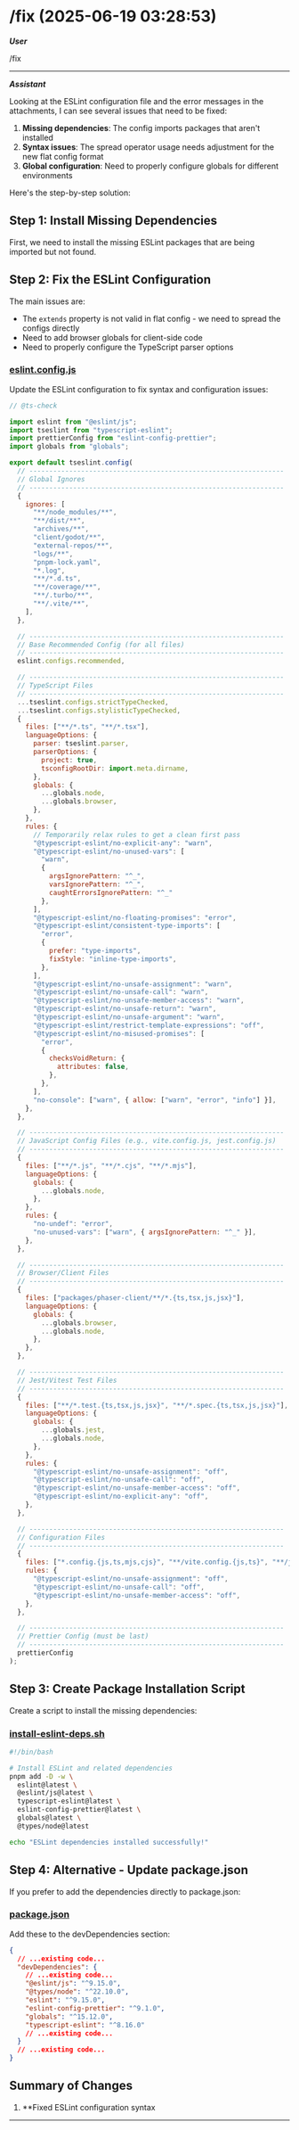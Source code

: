 <!-- Generated by SpecStory -->

# /fix  (2025-06-19 03:28:53)

_**User**_

/fix 

---

_**Assistant**_

Looking at the ESLint configuration file and the error messages in the attachments, I can see several issues that need to be fixed:

1. **Missing dependencies**: The config imports packages that aren't installed
2. **Syntax issues**: The spread operator usage needs adjustment for the new flat config format
3. **Global configuration**: Need to properly configure globals for different environments

Here's the step-by-step solution:

## Step 1: Install Missing Dependencies

First, we need to install the missing ESLint packages that are being imported but not found.

## Step 2: Fix the ESLint Configuration

The main issues are:
- The `extends` property is not valid in flat config - we need to spread the configs directly
- Need to add browser globals for client-side code
- Need to properly configure the TypeScript parser options

### [eslint.config.js](file:///c%3A/Users/aggis/GitHub/runerogue/eslint.config.js)

Update the ESLint configuration to fix syntax and configuration issues:

````javascript
// @ts-check

import eslint from "@eslint/js";
import tseslint from "typescript-eslint";
import prettierConfig from "eslint-config-prettier";
import globals from "globals";

export default tseslint.config(
  // ----------------------------------------------------------------
  // Global Ignores
  // ----------------------------------------------------------------
  {
    ignores: [
      "**/node_modules/**",
      "**/dist/**",
      "archives/**",
      "client/godot/**",
      "external-repos/**",
      "logs/**",
      "pnpm-lock.yaml",
      "*.log",
      "**/*.d.ts",
      "**/coverage/**",
      "**/.turbo/**",
      "**/.vite/**",
    ],
  },

  // ----------------------------------------------------------------
  // Base Recommended Config (for all files)
  // ----------------------------------------------------------------
  eslint.configs.recommended,

  // ----------------------------------------------------------------
  // TypeScript Files
  // ----------------------------------------------------------------
  ...tseslint.configs.strictTypeChecked,
  ...tseslint.configs.stylisticTypeChecked,
  {
    files: ["**/*.ts", "**/*.tsx"],
    languageOptions: {
      parser: tseslint.parser,
      parserOptions: {
        project: true,
        tsconfigRootDir: import.meta.dirname,
      },
      globals: {
        ...globals.node,
        ...globals.browser,
      },
    },
    rules: {
      // Temporarily relax rules to get a clean first pass
      "@typescript-eslint/no-explicit-any": "warn",
      "@typescript-eslint/no-unused-vars": [
        "warn",
        { 
          argsIgnorePattern: "^_",
          varsIgnorePattern: "^_",
          caughtErrorsIgnorePattern: "^_"
        },
      ],
      "@typescript-eslint/no-floating-promises": "error",
      "@typescript-eslint/consistent-type-imports": [
        "error",
        {
          prefer: "type-imports",
          fixStyle: "inline-type-imports",
        },
      ],
      "@typescript-eslint/no-unsafe-assignment": "warn",
      "@typescript-eslint/no-unsafe-call": "warn",
      "@typescript-eslint/no-unsafe-member-access": "warn",
      "@typescript-eslint/no-unsafe-return": "warn",
      "@typescript-eslint/no-unsafe-argument": "warn",
      "@typescript-eslint/restrict-template-expressions": "off",
      "@typescript-eslint/no-misused-promises": [
        "error",
        {
          checksVoidReturn: {
            attributes: false,
          },
        },
      ],
      "no-console": ["warn", { allow: ["warn", "error", "info"] }],
    },
  },

  // ----------------------------------------------------------------
  // JavaScript Config Files (e.g., vite.config.js, jest.config.js)
  // ----------------------------------------------------------------
  {
    files: ["**/*.js", "**/*.cjs", "**/*.mjs"],
    languageOptions: {
      globals: {
        ...globals.node,
      },
    },
    rules: {
      "no-undef": "error",
      "no-unused-vars": ["warn", { argsIgnorePattern: "^_" }],
    },
  },

  // ----------------------------------------------------------------
  // Browser/Client Files
  // ----------------------------------------------------------------
  {
    files: ["packages/phaser-client/**/*.{ts,tsx,js,jsx}"],
    languageOptions: {
      globals: {
        ...globals.browser,
        ...globals.node,
      },
    },
  },

  // ----------------------------------------------------------------
  // Jest/Vitest Test Files
  // ----------------------------------------------------------------
  {
    files: ["**/*.test.{ts,tsx,js,jsx}", "**/*.spec.{ts,tsx,js,jsx}"],
    languageOptions: {
      globals: {
        ...globals.jest,
        ...globals.node,
      },
    },
    rules: {
      "@typescript-eslint/no-unsafe-assignment": "off",
      "@typescript-eslint/no-unsafe-call": "off",
      "@typescript-eslint/no-unsafe-member-access": "off",
      "@typescript-eslint/no-explicit-any": "off",
    },
  },

  // ----------------------------------------------------------------
  // Configuration Files
  // ----------------------------------------------------------------
  {
    files: ["*.config.{js,ts,mjs,cjs}", "**/vite.config.{js,ts}", "**/jest.config.{js,ts}"],
    rules: {
      "@typescript-eslint/no-unsafe-assignment": "off",
      "@typescript-eslint/no-unsafe-call": "off",
      "@typescript-eslint/no-unsafe-member-access": "off",
    },
  },

  // ----------------------------------------------------------------
  // Prettier Config (must be last)
  // ----------------------------------------------------------------
  prettierConfig
);
````

## Step 3: Create Package Installation Script

Create a script to install the missing dependencies:

### [install-eslint-deps.sh](file:///c%3A/Users/aggis/GitHub/runerogue/scripts/install-eslint-deps.sh)

````bash
#!/bin/bash

# Install ESLint and related dependencies
pnpm add -D -w \
  eslint@latest \
  @eslint/js@latest \
  typescript-eslint@latest \
  eslint-config-prettier@latest \
  globals@latest \
  @types/node@latest

echo "ESLint dependencies installed successfully!"
````

## Step 4: Alternative - Update package.json

If you prefer to add the dependencies directly to package.json:

### [package.json](file:///c%3A/Users/aggis/GitHub/runerogue/package.json)

Add these to the devDependencies section:

````json
{
  // ...existing code...
  "devDependencies": {
    // ...existing code...
    "@eslint/js": "^9.15.0",
    "@types/node": "^22.10.0",
    "eslint": "^9.15.0",
    "eslint-config-prettier": "^9.1.0",
    "globals": "^15.12.0",
    "typescript-eslint": "^8.16.0"
    // ...existing code...
  }
  // ...existing code...
}
````

## Summary of Changes

1. **Fixed ESLint configuration syntax

---

